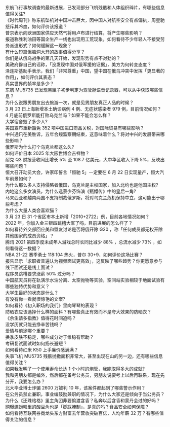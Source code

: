 东航飞行事故调查的最新进展，已发现部分飞机残骸和人体组织碎片，有哪些信息值得关注?  
《时代周刊》称东航坠机对中国冲击巨大，因中国人对航空安全有点偏执，周星驰怒斥其冷血，如何评价该报道？  
普京表示向欧洲国家供应天然气将用卢布进行结算，将产生哪些影响？  
报道称胜利油田等国企生产一线也出现用工荒现象，如何看待不少年轻人不接受劳务派遣形式？如何缓解这一现象？  
有什么短篇但脑洞大开的故事值得分享？  
你们是从俄乌战争的第几天开始，发现形势有点不对劲的？  
美政府辟自己的谣称，「没发现中国对俄军援的证据」，美方为何转变态度？  
泽连斯基助手表示，我们「非常尊重」中国，望中国在俄乌冲突中发挥「更显著的作用」，如何评价其表态？  
真实世界的帧率是多少？  
东航 MU5735 已发现黑匣子初步判定为驾驶舱语音记录器，可以从中获取哪些信息？  
为什么说跟男朋友出去旅游一次，就是见男朋友真正人品的时候？  
3 月 23 日上海新增本土确诊病例 4 例、无症状感染者 979 例，目前情况如何？  
4 月底前俄罗斯能打败乌克兰吗？如果不能会怎么样？  
大学宿舍毁了多少人?  
美国宣布重新豁免 352 项中国进口商品关税，对国际贸易有哪些影响？  
中兴通讯在美胜诉，五年合规监察期结束，这意味着什么？将对中兴的发展带来哪些影响？  
俄罗斯为什么打个乌克兰都这么久?  
如何评价日本 2025 年大阪世博会吉祥物？  
耐克 Q3 财报营收同比增长 5% 至 108.7 亿美元，大中华区收入下降 5%，反映出哪些问题？  
恒大召开动员大会，许家印誓言「恒驰 5」一定要在 6 月 22 日实现量产，恒大汽车前景如何？  
为什么那么多人支持侵略者俄国，乌克兰是主权国家，加入北约也是他国主权?  
内地这么多女演员，为什么选蔡少芬饰演《甄嬛传》中的皇后一角?  
马来西亚和越南两国不支持制裁俄罗斯，将对乌克兰危机保持中立，这可能出于哪些考虑？  
为什么大量人类会喜欢猫？  
3 月 23 日 31 个省区市本土新增「2010+2722」例，目前各地情况如何？  
2022 年，你加入金三银四跳槽大军了吗，目前进展的怎么样了？  
如何看待外交部回应美和盟友讨论是否将俄开除 G20 ，称「任何成员都无权开除其他国家的成员资格」？  
腾讯 2021 第四季度未成年人游戏总时长同比减少 88% ，总流水减少 73% ，如何看待这一数据？  
NBA 21-22 赛季勇士 118:104 热火，普尔 30+9，如何评价这场比赛？  
报告显示「求职者普遍认为视频面试更高效」，这反映了哪些趋势？你更愿意参与线下面试还是线上面试？  
程序员跳槽要求涨薪 50% 过分吗？  
中国航天员将在轨演示水油分离、太空抛物等实验，空间站实验相较于地面试验有哪些独特优势和意义？  
大学生最好的状态是什么？  
有没有你一看就很惊艳的文案?  
如何看待《初入职场的我们》里向琴琴的表现？  
防晒衣应该选择什么样的面料？有哪些真正有效而不是夸大效果的防晒衣？  
《余生请多指教》值得花时间追吗？  
没学历就只能去挣辛苦钱吗？  
爱情与前途哪个重要？  
换季皮肤不稳定，哪些成分对于维稳有帮助？  
考研复试面试时如何扬长避短？  
如何看待红米 K50 上手廉价感满满？  
失事飞机 MU5735 残骸抛撒面积非常大，甚至出现在山的另一边，还有哪些信息值得关注？  
如果我发明了一个使用寿命长达 1 个小时的炮管，我能取得多大的成就?  
我和男朋友都是编外，然后都在备考公务员，男朋友说要考上以后再联系，现在先分开，我要怎么办？  
北大毕业博士诈骗 2600 万被判 10 年，该案件都起到了哪些警示作用？  
在公务员禁止兼职，事业编鼓励兼职的情况下，为什么大家还是倾向于当公务员？  
为什么《还珠格格》里主角团非要偷渡含香？私奔以后含香和蒙丹会过的好吗？  
网曝螺蛳粉里的酸豆角也是「脚踩腌制」，是真的吗？食品安全如何保障？  
如何看待互联网券商龙头东方财富去年营收突破百亿，人均年薪 32 万？有哪些值得关注的信息？  
